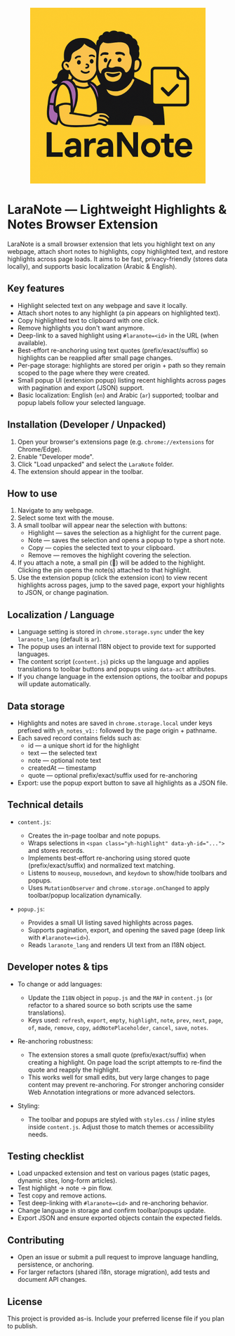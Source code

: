 <p align="center"><a href="https://laravel.com" target="_blank"><img src="./icons/Laranote-main.png" width="400"></a></p>

# LaraNote — Lightweight Highlights & Notes Browser Extension

LaraNote is a small browser extension that lets you highlight text on any webpage, attach short notes to highlights, copy highlighted text, and restore highlights across page loads. It aims to be fast, privacy-friendly (stores data locally), and supports basic localization (Arabic & English).

## Key features

- Highlight selected text on any webpage and save it locally.
- Attach short notes to any highlight (a pin appears on highlighted text).
- Copy highlighted text to clipboard with one click.
- Remove highlights you don't want anymore.
- Deep-link to a saved highlight using `#laranote=<id>` in the URL (when available).
- Best-effort re-anchoring using text quotes (prefix/exact/suffix) so highlights can be reapplied after small page changes.
- Per-page storage: highlights are stored per origin + path so they remain scoped to the page where they were created.
- Small popup UI (extension popup) listing recent highlights across pages with pagination and export (JSON) support.
- Basic localization: English (`en`) and Arabic (`ar`) supported; toolbar and popup labels follow your selected language.

## Installation (Developer / Unpacked)

1. Open your browser's extensions page (e.g. `chrome://extensions` for Chrome/Edge).
2. Enable "Developer mode".
3. Click "Load unpacked" and select the `LaraNote` folder.
4. The extension should appear in the toolbar.

## How to use

1. Navigate to any webpage.
2. Select some text with the mouse.
3. A small toolbar will appear near the selection with buttons:
   - Highlight — saves the selection as a highlight for the current page.
   - Note — saves the selection and opens a popup to type a short note.
   - Copy — copies the selected text to your clipboard.
   - Remove — removes the highlight covering the selection.
4. If you attach a note, a small pin (📌) will be added to the highlight. Clicking the pin opens the note(s) attached to that highlight.
5. Use the extension popup (click the extension icon) to view recent highlights across pages, jump to the saved page, export your highlights to JSON, or change pagination.

## Localization / Language

- Language setting is stored in `chrome.storage.sync` under the key `laranote_lang` (default is `ar`).
- The popup uses an internal I18N object to provide text for supported languages.
- The content script (`content.js`) picks up the language and applies translations to toolbar buttons and popups using `data-act` attributes.
- If you change language in the extension options, the toolbar and popups will update automatically.

## Data storage

- Highlights and notes are saved in `chrome.storage.local` under keys prefixed with `yh_notes_v1::` followed by the page origin + pathname.
- Each saved record contains fields such as:
  - id — a unique short id for the highlight
  - text — the selected text
  - note — optional note text
  - createdAt — timestamp
  - quote — optional prefix/exact/suffix used for re-anchoring
- Export: use the popup export button to save all highlights as a JSON file.

## Technical details

- `content.js`:
  - Creates the in-page toolbar and note popups.
  - Wraps selections in `<span class="yh-highlight" data-yh-id="...">` and stores records.
  - Implements best-effort re-anchoring using stored quote (prefix/exact/suffix) and normalized text matching.
  - Listens to `mouseup`, `mousedown`, and `keydown` to show/hide toolbars and popups.
  - Uses `MutationObserver` and `chrome.storage.onChanged` to apply toolbar/popup localization dynamically.

- `popup.js`:
  - Provides a small UI listing saved highlights across pages.
  - Supports pagination, export, and opening the saved page (deep link with `#laranote=<id>`).
  - Reads `laranote_lang` and renders UI text from an I18N object.

## Developer notes & tips

- To change or add languages:
  - Update the `I18N` object in `popup.js` and the `MAP` in `content.js` (or refactor to a shared source so both scripts use the same translations).
  - Keys used: `refresh`, `export`, `empty`, `highlight`, `note`, `prev`, `next`, `page`, `of`, `made`, `remove`, `copy`, `addNotePlaceholder`, `cancel`, `save`, `notes`.

- Re-anchoring robustness:
  - The extension stores a small quote (prefix/exact/suffix) when creating a highlight. On page load the script attempts to re-find the quote and reapply the highlight.
  - This works well for small edits, but very large changes to page content may prevent re-anchoring. For stronger anchoring consider Web Annotation integrations or more advanced selectors.

- Styling:
  - The toolbar and popups are styled with `styles.css` / inline styles inside `content.js`. Adjust those to match themes or accessibility needs.

## Testing checklist

- Load unpacked extension and test on various pages (static pages, dynamic sites, long-form articles).
- Test highlight → note → pin flow.
- Test copy and remove actions.
- Test deep-linking with `#laranote=<id>` and re-anchoring behavior.
- Change language in storage and confirm toolbar/popups update.
- Export JSON and ensure exported objects contain the expected fields.

## Contributing

- Open an issue or submit a pull request to improve language handling, persistence, or anchoring.
- For larger refactors (shared i18n, storage migration), add tests and document API changes.

## License

This project is provided as-is. Include your preferred license file if you plan to publish.
